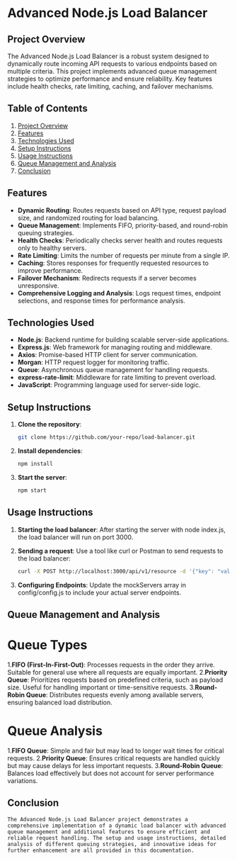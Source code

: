 # Advanced Node.js Load Balancer

## Project Overview

The Advanced Node.js Load Balancer is a robust system designed to dynamically route incoming API requests to various endpoints based on multiple criteria. This project implements advanced queue management strategies to optimize performance and ensure reliability. Key features include health checks, rate limiting, caching, and failover mechanisms.

## Table of Contents

1. [Project Overview](#project-overview)
2. [Features](#features)
3. [Technologies Used](#technologies-used)
4. [Setup Instructions](#setup-instructions)
5. [Usage Instructions](#usage-instructions)
6. [Queue Management and Analysis](#queue-management-and-analysis)
7. [Conclusion](#conclusion)

## Features

- **Dynamic Routing**: Routes requests based on API type, request payload size, and randomized routing for load balancing.
- **Queue Management**: Implements FIFO, priority-based, and round-robin queuing strategies.
- **Health Checks**: Periodically checks server health and routes requests only to healthy servers.
- **Rate Limiting**: Limits the number of requests per minute from a single IP.
- **Caching**: Stores responses for frequently requested resources to improve performance.
- **Failover Mechanism**: Redirects requests if a server becomes unresponsive.
- **Comprehensive Logging and Analysis**: Logs request times, endpoint selections, and response times for performance analysis.

## Technologies Used

- **Node.js**: Backend runtime for building scalable server-side applications.
- **Express.js**: Web framework for managing routing and middleware.
- **Axios**: Promise-based HTTP client for server communication.
- **Morgan**: HTTP request logger for monitoring traffic.
- **Queue**: Asynchronous queue management for handling requests.
- **express-rate-limit**: Middleware for rate limiting to prevent overload.
- **JavaScript**: Programming language used for server-side logic.

## Setup Instructions

1. **Clone the repository**:

   ```bash
   git clone https://github.com/your-repo/load-balancer.git
   ```

2. **Install dependencies**:
   ```bash
   npm install
   ```
3. **Start the server**:
   ```bash
   npm start
   ```

## Usage Instructions

1. **Starting the load balancer**:
   After starting the server with node index.js, the load balancer will run on port 3000.

2. **Sending a request**:
   Use a tool like curl or Postman to send requests to the load balancer:

   ```bash
   curl -X POST http://localhost:3000/api/v1/resource -d '{"key": "value"}'
   ```

3. **Configuring Endpoints**:
   Update the mockServers array in config/config.js to include your actual server endpoints.

## Queue Management and Analysis

# Queue Types

1.**FIFO (First-In-First-Out)**:
Processes requests in the order they arrive. Suitable for general use where all requests are equally important. 2.**Priority Queue**:
Prioritizes requests based on predefined criteria, such as payload size. Useful for handling important or time-sensitive requests. 3.**Round-Robin Queue**:
Distributes requests evenly among available servers, ensuring balanced load distribution.

# Queue Analysis

1.**FIFO Queue**:
Simple and fair but may lead to longer wait times for critical requests. 2.**Priority Queue**:
Ensures critical requests are handled quickly but may cause delays for less important requests. 3.**Round-Robin Queue**:
Balances load effectively but does not account for server performance variations.

## Conclusion

    The Advanced Node.js Load Balancer project demonstrates a comprehensive implementation of a dynamic load balancer with advanced queue management and additional features to ensure efficient and reliable request handling. The setup and usage instructions, detailed analysis of different queuing strategies, and innovative ideas for further enhancement are all provided in this documentation.
